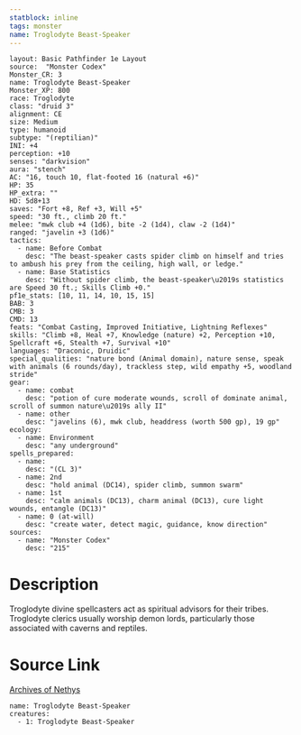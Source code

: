 ```yaml
---
statblock: inline
tags: monster
name: Troglodyte Beast-Speaker
---
```

```statblock
layout: Basic Pathfinder 1e Layout
source:  "Monster Codex"
Monster_CR: 3
name: Troglodyte Beast-Speaker
Monster_XP: 800
race: Troglodyte
class: "druid 3"
alignment: CE
size: Medium
type: humanoid
subtype: "(reptilian)"
INI: +4
perception: +10
senses: "darkvision"
aura: "stench"
AC: "16, touch 10, flat-footed 16 (natural +6)"
HP: 35
HP_extra: ""
HD: 5d8+13
saves: "Fort +8, Ref +3, Will +5"
speed: "30 ft., climb 20 ft."
melee: "mwk club +4 (1d6), bite -2 (1d4), claw -2 (1d4)"
ranged: "javelin +3 (1d6)"
tactics:
  - name: Before Combat
    desc: "The beast-speaker casts spider climb on himself and tries to ambush his prey from the ceiling, high wall, or ledge."
  - name: Base Statistics
    desc: "Without spider climb, the beast-speaker\u2019s statistics are Speed 30 ft.; Skills Climb +0."
pf1e_stats: [10, 11, 14, 10, 15, 15]
BAB: 3
CMB: 3
CMD: 13
feats: "Combat Casting, Improved Initiative, Lightning Reflexes"
skills: "Climb +8, Heal +7, Knowledge (nature) +2, Perception +10, Spellcraft +6, Stealth +7, Survival +10"
languages: "Draconic, Druidic"
special_qualities: "nature bond (Animal domain), nature sense, speak with animals (6 rounds/day), trackless step, wild empathy +5, woodland stride"
gear:
  - name: combat
    desc: "potion of cure moderate wounds, scroll of dominate animal, scroll of summon nature\u2019s ally II"
  - name: other
    desc: "javelins (6), mwk club, headdress (worth 500 gp), 19 gp"
ecology:
  - name: Environment
    desc: "any underground"
spells_prepared:
  - name:
    desc: "(CL 3)"
  - name: 2nd
    desc: "hold animal (DC14), spider climb, summon swarm"
  - name: 1st
    desc: "calm animals (DC13), charm animal (DC13), cure light wounds, entangle (DC13)"
  - name: 0 (at-will)
    desc: "create water, detect magic, guidance, know direction"
sources:
  - name: "Monster Codex"
    desc: "215"
```
# Description
Troglodyte divine spellcasters act as spiritual advisors for their tribes. Troglodyte clerics usually worship demon lords, particularly those associated with caverns and reptiles.
# Source Link
[Archives of Nethys](https://aonprd.com/MonsterDisplay.aspx?ItemName=Troglodyte%20Beast-Speaker)
```encounter-table
name: Troglodyte Beast-Speaker
creatures:
  - 1: Troglodyte Beast-Speaker
```
